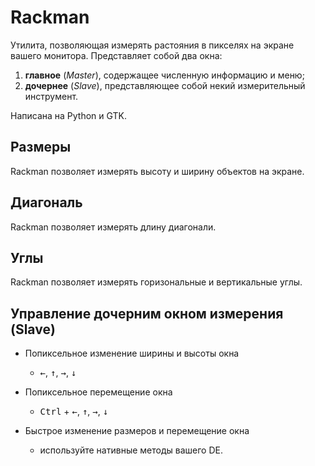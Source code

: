 # Rackman
Утилита, позволяющая измерять растояния в пикселях на экране вашего монитора. 
Представляет собой два окна:
  1. **главное** (*Master*), содержащее численную информацию и меню;
  2. **дочернее** (*Slave*), представляющее собой некий измерительный инструмент.

Написана на Python и GTK.

## Размеры
Rackman позволяет измерять высоту и ширину объектов на экране.

## Диагональ
Rackman позволяет измерять длину диагонали.

## Углы
Rackman позволяет измерять горизональные и вертикальные углы.

## Управление дочерним окном измерения (Slave)
* Попиксельное изменение ширины и высоты окна
  - <kbd>&#8592;</kbd>, <kbd>&#8593;</kbd>, <kbd>&#8594;</kbd>, <kbd>&#8595;</kbd>

* Попиксельное перемещение окна
  - <kbd>Ctrl</kbd> + <kbd>&#8592;</kbd>, <kbd>&#8593;</kbd>, <kbd>&#8594;</kbd>, <kbd>&#8595;</kbd>
  
* Быстрое изменение размеров и перемещение окна
  - используйте нативные методы вашего DE.
